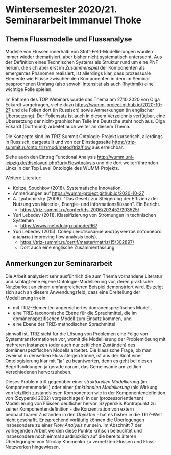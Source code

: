 # Wintersemester 2020/21. Seminararbeit Immanuel Thoke

## Thema Flussmodelle und Flussanalyse

Modelle von Flüssen innerhalb von Stoff-Feld-Modellierungen wurden immer
wieder thematisiert, aber bisher nicht systematisch untersucht. Aus der
Definition eines Technischen Systems als Struktur rund um eine PNF herum, die
sich aber erst im _Zusammenspiel_ der Komponenten als emergentes Phänomen
realisiert, ist allerdings klar, dass prozessuale Elemente wie Flüsse zwischen
den Komponenten in dem im Seminar besprochenen Umfang (also sowohl Intensität
als auch Rhythmik) eine wichtige Rolle spielen.

Im Rahmen des TOP Webinars wurde das Thema am 27.10.2020 von Olga Eckardt
vorgetragen, siehe dazu <https://wumm-project.github.io/2020-10-27> und die
Folien dort (in Russisch) sowie Anmerkungen (in englischer Übersetzung).  Der
Foliensatz ist auch in diesem Verzeichnis verfügbar, eine Übersetzung der
nicht-graphischen Teile ins Deutsche steht noch aus.  Olga Eckardt (Dortmund)
arbeitet auch weiter an diesem Thema.

Die Konzepte sind im TRIZ Summit Ontologie-Projekt kursorisch, allerdings in
Russisch, dargestellt und von der Einstiegsseite
<https://triz-summit.ru/onto_triz/mod/metod/triz/flow> aus erreichbar.

Siehe auch den Eintrag Functional Analysis
<http://wumm.uni-leipzig.de/displayuri.php?uri=FlowAnalysis> und die dort
weiterführenden Links in der Top Level Ontologie des WUMM-Projekts.

Weitere Literatur:
* Koltze, Souchkov (2018). Systematische Innovation.
* Anmerkungen auf <https://wumm-project.github.io/2020-10-27>
* A. Lyubomirsky (2006). "Das Gesetz zur Steigerung der Effizienz der Nutzung
  von Materie-, Energie- und Informationsflüssen". Ein Bericht.
  * https://triz-summit.ru/confer/tds-2006/203452/203525/
* Yuri Lebedev (2011). Klassifizierung von Strömungen in technischen Systemen
  * https://www.metodolog.ru/node/967
* Yuri Lebedev (2015). Совершенствование инструментов потокового анализа
  (Improving flow analysis tools).
  * <https://triz-summit.ru/certif/master/matriz/15/302897/>
  * Dort auch eine englische Zusammenfassung

## Anmerkungen zur Seminararbeit

Die Arbeit analysiert sehr ausführlich die zum Thema vorhandene Literatur und
schlägt eine eigene Ontologie-Modellierung vor, deren praktische Nutzbarkeit
an einem umfangreicheren Beispiel demonstriert wird.  Es zeigt sich auch an
diesem Anwendungsfeld, dass eine Dreiteilung der Modellierung in ein

* mit TRIZ-Elementen angereichertes domänenspezifisches Modell,
* eine TRIZ-taxonomische Ebene für die Sprachmittel, die im
  domänenspezifischen Modell zum Einsatz kommen, und
* eine Ebene der TRIZ-methodischen Sprachmittel

sinnvoll ist.  TRIZ sieht für die Lösung von Problemen eine Folge von
Systemtransformationen vor, womit die Modellierung der Problemlösung mit
mehreren Instanzen (oder auch nur zeitlichen Zuständen) des
domänenspezifischen Modells arbeitet. Die klassische Frage, ob man zweimal in
denselben Fluss steigen könne, ist aus der Sicht einer Ontologisierung klar
mit "ja" zu beantworten, denn es geht bei diesen Begriffsbildungen ja gerade
darum, das Gemeinsame am zeitlich Verschiedenen hervorzuheben.

Dieses Problem tritt gegenüber einer _strukturellen Modellierung_ (im
Komponentenmodell) oder einer _funktionalen Modellierung_ (als Wirkung von
letztlich zustandslosen Komponenten wie in der Komponentendefinition von
(Szyperski 2002) vorgeschlagen) in der (prozessorientierten) Modellierung von
Flüssen deutlicher hervor.  Szyperskis Kontrapunkt zu seiner
Komponentendefinition - die Konzentration von extern beobachtbaren Zuständen
in den _Objekten_ - hat es bisher in die TRIZ-Welt nicht geschafft.
Entsprechend vorläufig können die Überlegungen insbesondere zu einer _Flow
Analysis_ nur sein.  Im Abschnitt 7 der vorliegenden Arbeit werden diese
Punkte kritisch beleuchtet und insbesondere noch einmal ausdrücklich auf die
bereits älteren Überlegungen von Nikolay Khomenko zu vernetzten Flüssen und
Fluss-Netzwerken hingewiesen.

